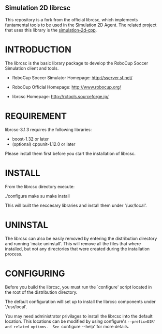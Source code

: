 ## Simulation 2D librcsc

This repository is a fork from the official librcsc, which implements funtamental tools to be used in the Simulation 2D Agent. The related project that uses this library is the [simulation-2d-cpp](https://github.com/robocin/simulation-2d-cpp).


INTRODUCTION
============
The librcsc is the basic library package to develop the RoboCup Soccer
Simulation client and tools.

- RoboCup Soccer Simulator Homepage: http://sserver.sf.net/
- RoboCup Official Homepage: http://www.robocup.org/

- librcsc Homepage: http://rctools.sourceforge.jp/


REQUIREMENT
===========
librcsc-3.1.3 requires the following libraries:
 - boost-1.32 or later
 - (optional) cppunit-1.12.0 or later

Please install them first before you start the installation of
librcsc.


INSTALL
=======
From the librcsc directory execute:

./configure
make
su
make install

This will built the neccesary libraries and install them under
'/usr/local'.


UNINSTAL
========
The librcsc can also be easily removed by entering the distribution
directory and running `make uninstall'. This will remove all the
files that where installed, but not any directories that were created
during the installation process.


CONFIGURING
===========
Before you build the librcsc, you must run the `configure' script
located in the root of the distribution directory.

The default configuration will set up to install the librcsc
components under '/usr/local'.

You may need administrator privilages to install the librcsc into the
default location. This locations can be modified by using configure's
`--prefix=DIR' and related options.  See `configure --help' for more
details.
